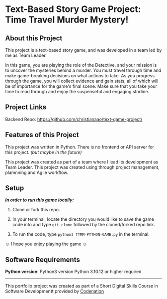 # Text-Based Story Game Project: Time Travel Murder Mystery!

## About this Project

This project is a text-based story game, and was developed in a team led by me as Team Leader.

In this game, you are playing the role of the Detective, and your mission is to uncover the mysteries behind a murder. You must travel through time and make game-breaking decisions on what actions to take. As you progress through the game, you will collect evidence and gain stats, all of which will be of importance for the game's final scene. Make sure that you take your time to read through and enjoy the suspenseful and engaging storline.

## Project Links

Backend Repo: https://github.com/christianaao/text-game-project/

## Features of this Project

This project was written in Python. There is no frontend or API server for this project. _(but maybe in the future)_

This project was created as part of a team where I lead its development as Team Leader. This project was created using through project management, plamnning and Agile workflow.

## Setup

**_In order to run this game locally:_**

1. Clone or fork this repo.

2. In your terminal, locate the directory you would like to save the game code into and type `git clone` followed by the cloned/forked repo link.

3. To run the code, type `python3 TTMM-PYTHON-GAME.py` in the terminal.

☺ I hope you enjoy playing the game ☺

## Software Requirements
**Python version**: Python3 version Python 3.10.12 or higher required

---

This portfolio project was created as part of a Short Digital Skills Course in Software Developmentt provided by [Codenation](https://wearecodenation.com/)
